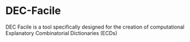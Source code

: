 # DEC-Facile
 DEC Facile is a tool specifically designed for the creation of computational Explanatory Combinatorial Dictionaries (ECDs)
